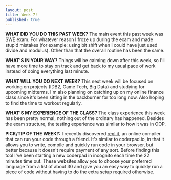 ```yaml
---
layout: post
title: Week 7!
published: true
---
```


**WHAT DID YOU DO THIS PAST WEEK?** The main event this past week was SWE exam. For whatever reason I froze up during the exam and made stupid mistakes (for example: using bit shift when I could have just used divide and modulus). Other than that the overall routine has been the same.

**WHAT'S IN YOUR WAY?** Things will be calming down after this week, so I'll have more time to stay on track and get back to my usual pace of work instead of doing everything last minute.

**WHAT WILL YOU DO NEXT WEEK?** This next week will be focused on working on projects (IDB2, Game Tech, Big Data) and studying for upcoming midterms. I'm also planning on catching up on my online finance class since it's been sitting in the backburner for too long now. Also hoping to find the time to workout regularly.

**WHAT'S MY EXPERIENCE OF THE CLASS?** The class experience this week has been pretty normal, nothing out of the ordinary has happened. Besides the exam structure, the testing experience was similar to how it was in OOP.

**PICK/TIP OF THE WEEK?:** I recently discovered [repl.it](https://repl.it), an online compiler that can run your code through a friend. It's similar to coderpad.io, in that it allows you to write, compile and quickly run code in your browser, but better because it doesn't require payment of any sort. Before finding this tool I've been starting a new coderpad in incognito each time the 22 minutes time out. These websites allow you to choose your preferred language from a list of about 30 and give you an easy way to quickly run a piece of code without having to do the extra setup required otherwise.
